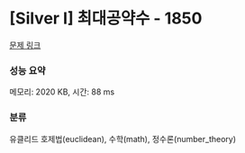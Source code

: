 # [Silver I] 최대공약수 - 1850 

[문제 링크](https://www.acmicpc.net/problem/1850) 

### 성능 요약

메모리: 2020 KB, 시간: 88 ms

### 분류

유클리드 호제법(euclidean), 수학(math), 정수론(number_theory)

